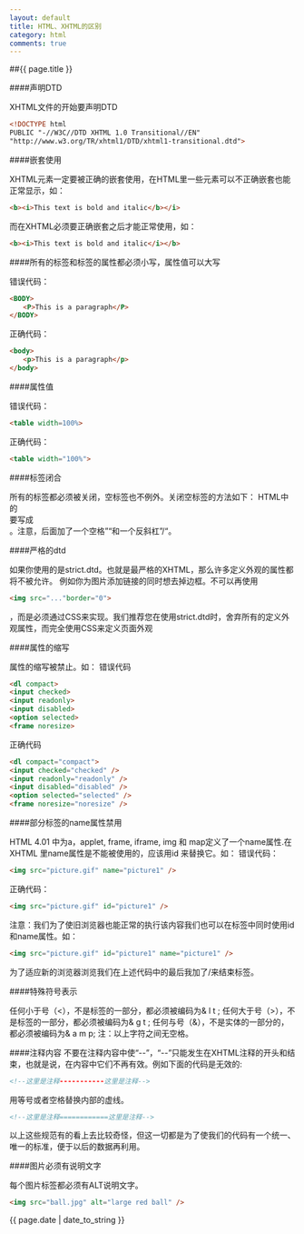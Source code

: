 ```yaml
---
layout: default
title: HTML、XHTML的区别
category: html
comments: true
---
```


##{{ page.title }}

####声明DTD

XHTML文件的开始要声明DTD

```html
<!DOCTYPE html
PUBLIC "-//W3C//DTD XHTML 1.0 Transitional//EN"
"http://www.w3.org/TR/xhtml1/DTD/xhtml1-transitional.dtd">
```

####嵌套使用

XHTML元素一定要被正确的嵌套使用，在HTML里一些元素可以不正确嵌套也能正常显示，如：

```html
<b><i>This text is bold and italic</b></i>
```

而在XHTML必须要正确嵌套之后才能正常使用，如：

```html
<b><i>This text is bold and italic</i></b>
```

####所有的标签和标签的属性都必须小写，属性值可以大写

错误代码：

```html
<BODY>
　　<P>This is a paragraph</P>
</BODY>
```

正确代码：

```html
<body>
　　<p>This is a paragraph</p>
</body>
```

####属性值

错误代码：

```html
<table width=100%>
```

正确代码：

```html
<table width="100%">
```

####标签闭合

所有的标签都必须被关闭，空标签也不例外。关闭空标签的方法如下：
HTML中的<br>要写成<br/>。注意，后面加了一个空格”“和一个反斜杠”/“。

####严格的dtd

如果你使用的是strict.dtd。也就是最严格的XHTML，那么许多定义外观的属性都将不被允许。
例如你为图片添加链接的同时想去掉边框。不可以再使用

```html
<img src="..."border="0">
```

，而是必须通过CSS来实现。我们推荐您在使用strict.dtd时，舍弃所有的定义外观属性，而完全使用CSS来定义页面外观


####属性的缩写

属性的缩写被禁止。如：
错误代码

```html
<dl compact>
<input checked>
<input readonly>
<input disabled>
<option selected>
<frame noresize>
```

正确代码

```html
<dl compact="compact">
<input checked="checked" />
<input readonly="readonly" />
<input disabled="disabled" />
<option selected="selected" />
<frame noresize="noresize" />
```

####部分标签的name属性禁用

HTML 4.01 中为a，applet, frame, iframe, img 和 map定义了一个name属性.在 XHTML 里name属性是不能被使用的，应该用id 来替换它。如：
错误代码：

```html
<img src="picture.gif" name="picture1" />
```

正确代码：

```html
<img src="picture.gif" id="picture1" />
```
注意：我们为了使旧浏览器也能正常的执行该内容我们也可以在标签中同时使用id和name属性。如：

```html
<img src="picture.gif" id="picture1" name="picture1" />
```

为了适应新的浏览器浏览我们在上述代码中的最后我加了/来结束标签。

####特殊符号表示

任何小于号（<），不是标签的一部分，都必须被编码为& l t ;
任何大于号（>），不是标签的一部分，都必须被编码为& g t ;
任何与号（&），不是实体的一部分的，都必须被编码为& a m p;
注：以上字符之间无空格。

####注释内容
不要在注释内容中使“--”，“--”只能发生在XHTML注释的开头和结束，也就是说，在内容中它们不再有效。例如下面的代码是无效的:

```html
<!--这里是注释-----------这里是注释-->
```

用等号或者空格替换内部的虚线。

```html
<!--这里是注释============这里是注释-->
```

以上这些规范有的看上去比较奇怪，但这一切都是为了使我们的代码有一个统一、唯一的标准，便于以后的数据再利用。

####图片必须有说明文字

每个图片标签都必须有ALT说明文字。

```html
<img src="ball.jpg" alt="large red ball" />
```























{{ page.date | date_to_string }}
